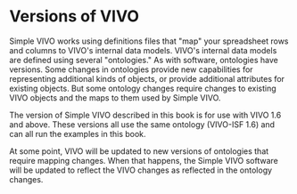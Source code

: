 # Versions of VIVO

Simple VIVO works using definitions files that "map" your spreadsheet rows and columns to VIVO's internal data models.
VIVO's internal data models are defined using several "ontologies."  As with software, ontologies have versions.
Some changes in ontologies provide new capabilities for representing additional kinds of objects, or provide
additional attributes for existing objects.  But some ontology changes require changes to existing VIVO objects and the maps to them used by Simple
VIVO.

The version of Simple VIVO described in this book is for use with VIVO 1.6 and above.  These versions all use the 
same ontology (VIVO-ISF 1.6) and can all run the examples in this book.

At some point, VIVO will be updated to new versions of ontologies that require mapping changes.  When that happens, the
Simple VIVO software will be updated to reflect the VIVO changes as reflected in the ontology changes.
